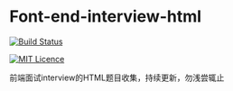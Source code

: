 # Font-end-interview-html

[![Build Status](https://travis-ci.org/nieyafei/front-end-interview-css.svg?branch=master)](https://travis-ci.org/nieyafei/front-end-interview-css)

[![MIT Licence](https://badges.frapsoft.com/os/mit/mit.svg?v=103)](https://opensource.org/licenses/mit-license.php) 

前端面试interview的HTML题目收集，持续更新，勿浅尝辄止





